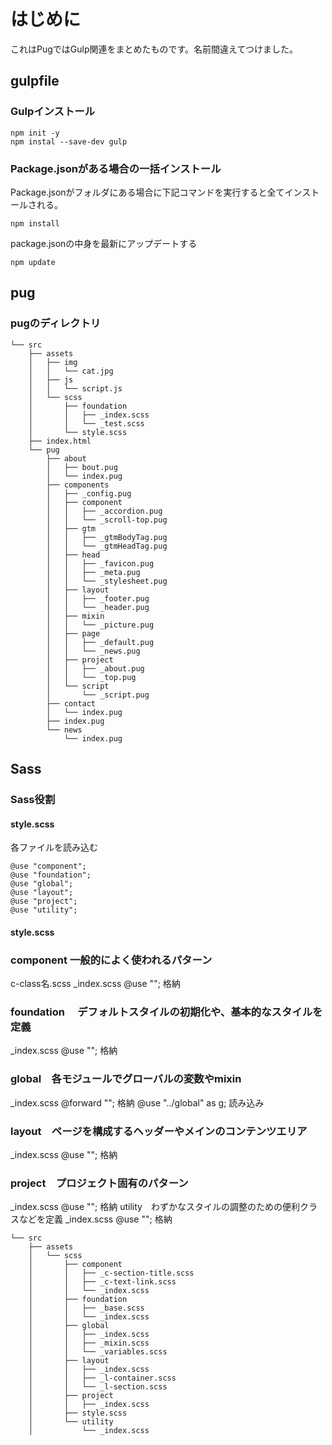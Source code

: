 # はじめに
これはPugではGulp関連をまとめたものです。名前間違えてつけました。

## gulpfile
### Gulpインストール
```
npm init -y
npm instal --save-dev gulp
```

### Package.jsonがある場合の一括インストール
Package.jsonがフォルダにある場合に下記コマンドを実行すると全てインストールされる。
```
npm install 
```
package.jsonの中身を最新にアップデートする
```
npm update
```
## pug
### pugのディレクトリ
```
└── src
    ├── assets
    │   ├── img
    │   │   └── cat.jpg
    │   ├── js
    │   │   └── script.js
    │   └── scss
    │       ├── foundation
    │       │   ├── _index.scss
    │       │   └── _test.scss
    │       └── style.scss
    ├── index.html
    └── pug
        ├── about
        │   ├── bout.pug
        │   └── index.pug
        ├── components
        │   ├── _config.pug
        │   ├── component
        │   │   ├── _accordion.pug
        │   │   └── _scroll-top.pug
        │   ├── gtm
        │   │   ├── _gtmBodyTag.pug
        │   │   └── _gtmHeadTag.pug
        │   ├── head
        │   │   ├── _favicon.pug
        │   │   ├── _meta.pug
        │   │   └── _stylesheet.pug
        │   ├── layout
        │   │   ├── _footer.pug
        │   │   └── _header.pug
        │   ├── mixin
        │   │   └── _picture.pug
        │   ├── page
        │   │   ├── _default.pug
        │   │   └── _news.pug
        │   ├── project
        │   │   ├── _about.pug
        │   │   └── _top.pug
        │   └── script
        │       └── _script.pug
        ├── contact
        │   └── index.pug
        ├── index.pug
        └── news
            └── index.pug
```

## Sass
### Sass役割
#### style.scss
各ファイルを読み込む
```
@use "component";
@use "foundation";
@use "global";
@use "layout";
@use "project";
@use "utility";  
```
#### style.scss
### component 一般的によく使われるパターン
c-class名.scss
_index.scss  @use "";   格納
### foundation 　デフォルトスタイルの初期化や、基本的なスタイルを定義
_index.scss  @use "";   格納
### global　各モジュールでグローバルの変数やmixin
_index.scss  @forward "";   格納
@use "../global" as g; 読み込み
### layout　ページを構成するヘッダーやメインのコンテンツエリア
_index.scss  @use "";   格納
### project　プロジェクト固有のパターン
_index.scss  @use "";   格納
utility　わずかなスタイルの調整のための便利クラスなどを定義
_index.scss  @use "";   格納


```
└── src
    ├── assets
    │   └── scss
    │       ├── component
    │       │   ├── _c-section-title.scss
    │       │   ├── _c-text-link.scss
    │       │   └── _index.scss
    │       ├── foundation
    │       │   ├── _base.scss
    │       │   └── _index.scss
    │       ├── global
    │       │   ├── _index.scss
    │       │   ├── _mixin.scss
    │       │   └── _variables.scss
    │       ├── layout
    │       │   ├── _index.scss
    │       │   ├── _l-container.scss
    │       │   └── _l-section.scss
    │       ├── project
    │       │   ├── _index.scss
    │       ├── style.scss
    │       └── utility
    │           └── _index.scss
```
